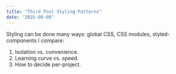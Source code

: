 ```yaml
---
title: "Third Post Styling Patterns"
date: "2025-09-08"
---
```


Styling can be done many ways: global CSS, CSS modules, styled-components I compare:

1. Isolation vs. convenience.
2. Learning curve vs. speed.
3. How to decide per-project.
